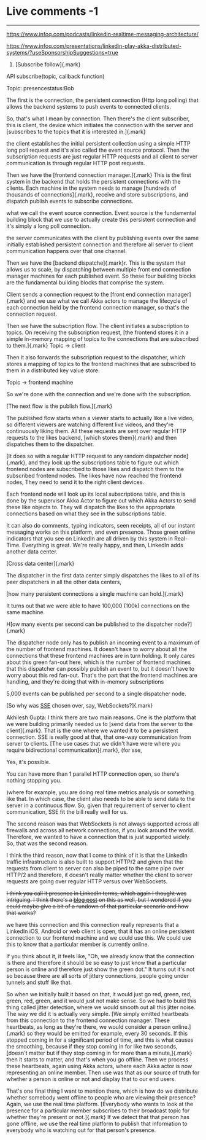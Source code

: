 # Live comments  -1



---

<https://www.infoq.com/podcasts/linkedin-realtime-messaging-architecture/>



<https://www.infoq.com/presentations/linkedin-play-akka-distributed-systems/?useSponsorshipSuggestions=true>



1.  [Subscribe follow]{.mark}

API subscribe(topic, callback function)



Topic: presencestatus:Bob





The first is the connection, the persistent connection (Http long polling) that allows the backend systems to push events to connected clients.



So, that's what I mean by connection. Then there's the client subscriber, this is client, the device which initiates the connection with the server and [subscribes to the topics that it is interested in.]{.mark}



the client establishes the initial persistent collection using a simple HTTP long poll request and it's also called the event source protocol. Then the subscription requests are just regular HTTP requests and all client to server communication is through regular HTTP post requests.



Then we have the [frontend connection manager.]{.mark} This is the first system in the backend that holds the persistent connections with the clients. Each machine in the system needs to manage [hundreds of thousands of connections]{.mark}, receive and store subscriptions, and dispatch publish events to subscribe connections.





what we call the event source connection. Event source is the fundamental building block that we use to actually create this persistent connection and it's simply a long poll connection.



the server communicates with the client by publishing events over the same initially established persistent connection and therefore all server to client communication happens over that one channel.





Then we have the [backend dispatche]{.mark}r. This is the system that allows us to scale, by dispatching between multiple front end connection manager machines for each published event. So these four building blocks are the fundamental building blocks that comprise the system.







Client sends a connection request to the [front end connection manager]{.mark} and we use what we call Akka actors to manage the lifecycle of each connection held by the frontend connection manager, so that's the connection request.



Then we have the subscription flow. The client initiates a subscription to topics. On receiving the subscription request, [the frontend stores it in a simple in-memory mapping of topics to the connections that are subscribed to them.]{.mark} Topic -> client



Then it also forwards the subscription request to the dispatcher, which stores a mapping of topics to the frontend machines that are subscribed to them in a distributed key value store.



Topic -> frontend machine



So we're done with the connection and we're done with the subscription.





[The next flow is the publish flow.]{.mark}



The published flow starts when a viewer starts to actually like a live video, so different viewers are watching different live videos, and they're continuously liking them. All these requests are sent over regular HTTP requests to the likes backend, [which stores them]{.mark} and then dispatches them to the dispatcher.



[It does so with a regular HTTP request to any random dispatcher node]{.mark}, and they look up the subscriptions table to figure out which frontend nodes are subscribed to those likes and dispatch them to the subscribed frontend nodes. The likes have now reached the frontend nodes, They need to send it to the right client devices.

Each frontend node will look up its local subscriptions table, and this is done by the supervisor Akka Actor to figure out which Akka Actors to send these like objects to. They will dispatch the likes to the appropriate connections based on what they see in the subscriptions table.

It can also do comments, typing indicators, seen receipts, all of our instant messaging works on this platform, and even presence. Those green online indicators that you see on LinkedIn are all driven by this system in Real-Time. Everything is great. We're really happy, and then, LinkedIn adds another data center.



[Cross data center]{.mark}



The dispatcher in the first data center simply dispatches the likes to all of its peer dispatchers in all the other data centers,





[how many persistent connections a single machine can hold.]{.mark}



It turns out that we were able to have 100,000 (100k) connections on the same machine.



H[ow many events per second can be published to the dispatcher node?]{.mark}



The dispatcher node only has to publish an incoming event to a maximum of the number of frontend machines. It doesn't have to worry about all the connections that these frontend machines are in turn holding. It only cares about this green fan-out here, which is the number of frontend machines that this dispatcher can possibly publish an event to, but it doesn't have to worry about this red fan-out. That's the part that the frontend machines are handling, and they're doing that with in-memory subscriptions



5,000 events can be published per second to a single dispatcher node.

[So why was [SSE](https://developer.mozilla.org/en-US/docs/Web/API/Server-sent_events/Using_server-sent_events) chosen over, say, WebSockets?]{.mark}

Akhilesh Gupta: I think there are two main reasons. One is the platform that we were building primarily needed us to [send data from the server to the client]{.mark}. That is the one where we wanted it to be a persistent connection. SSE is really good at that, that one-way communication from server to clients. [The use cases that we didn't have were where you require bidirectional communication]{.mark}, (for sse,

Yes, it's possible.

You can have more than 1 parallel HTTP connection open, so there's nothing stopping you.

)where for example, you are doing real time metrics analysis or something like that. In which case, the client also needs to be able to send data to the server in a continuous flow. So, given that requirement of server to client communication, SSE fit the bill really well for us.

The second reason was that WebSockets is not always supported across all firewalls and across all network connections, if you look around the world. Therefore, we wanted to have a connection that is just supported widely. So, that was the second reason.

I think the third reason, now that I come to think of it is that the LinkedIn traffic infrastructure is also built to support HTTP/2 and given that the requests from client to server can also be piped to the same pipe over HTTP/2 and therefore, it doesn't really matter whether the client to server requests are going over regular HTTP versus over WebSockets.





~~I think you call it presence in LinkedIn terms, which again I thought was intriguing. I think there's a [blog post](https://engineering.linkedin.com/blog/2018/01/now-you-see-me--now-you-dont--linkedins-real-time-presence-platf) on this as well, but I wondered if you could maybe give a bit of a rundown of that particular scenario and how that works?~~

we have this connection and this connection really represents that a LinkedIn iOS, Android or web client is open, that it has an online persistent connection to our frontend machine and we could use this. We could use this to know that a particular member is currently online.

If you think about it, it feels like, "Oh, we already know that the connection is there and therefore it should be so easy to just know that a particular person is online and therefore just show the green dot." It turns out it's not so because there are all sorts of jittery connections, people going under tunnels and stuff like that.

So when we initially built it based on that, it would just go red, green, red, green, red, green, and it would just not make sense. So we had to build this thing called jitter detection, where we would smooth out all this jitter noise. The way we did it is actually very simple. [We simply emitted heartbeats from this connection to the frontend connection manager. These heartbeats, as long as they're there, we would consider a person online.]{.mark} so they would be emitted for example, every 30 seconds. If this stopped coming in for a significant period of time, and this is what causes the smoothing, because if they stop coming in for like two seconds, [doesn't matter but if they stop coming in for more than a minute,]{.mark} then it starts to matter, and that's when you go offline. Then we process these heartbeats, again using Akka actors, where each Akka actor is now representing an online member. Then use was that as our source of truth for whether a person is online or not and display that to our end users.

That's one final thing I want to mention there, which is how do we distribute whether somebody went offline to people who are viewing their presence? Again, we use the real time platform. [Everybody who wants to look at the presence for a particular member subscribes to their broadcast topic for whether they're present or not.]{.mark} If we detect that that person has gone offline, we use the real time platform to publish that information to everybody who is watching out for that person's presence.













